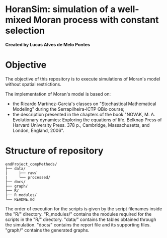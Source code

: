 # HoranSim: simulation of a well-mixed Moran process with constant selection
**Created by Lucas Alves de Melo Pontes**

# Objective

The objective of this repository is to execute simulations of Moran's model without spatial restrictions.

The implementation of Moran's model is based on:
* the Ricardo Martínez-Garcia's classes on "Stochastical Mathematical Modeling" during the Serrapilheira-ICTP QBio course;
* the description presented in the chapters of the book "NOVAK, M. A. Evolutionary dynamics: Exploring the equations of life. Belknap Press of Harvard University Press. 378 p., Cambridge, Massachusetts, and London, England, 2006".

# Structure of repository
```
endProject_compMethods/
├── data/
|     ├── raw/
|     └── processed/
├── docs/
├── graph/
├── R/
├── R_modules/
└── README.md
```
The order of execution for the scripts is given by the script filenames inside the "R/" directory.
"R_modules/" contains the modules required for the scripts in the "R/" directory.
"data/" contains the tables obtained through the simulation.
"docs/" contains the report file and its supporting files.
"graph/" contains the generated graphs.
